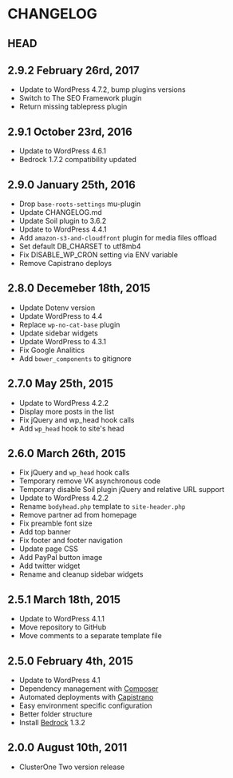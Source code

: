 # CHANGELOG

## HEAD

## 2.9.2 February 26rd, 2017

-   Update to WordPress 4.7.2, bump plugins versions
-   Switch to The SEO Framework plugin
-   Return missing tablepress plugin

## 2.9.1 October 23rd, 2016

-   Update to WordPress 4.6.1
-   Bedrock 1.7.2 compatibility updated

## 2.9.0 January 25th, 2016

-   Drop `base-roots-settings` mu-plugin
-   Update CHANGELOG.md
-   Update Soil plugin to 3.6.2
-   Update to WordPress 4.4.1
-   Add `amazon-s3-and-cloudfront` plugin for media files offload
-   Set default DB_CHARSET to utf8mb4
-   Fix DISABLE_WP_CRON setting via ENV variable
-   Remove Capistrano deploys

## 2.8.0 Decemeber 18th, 2015

-   Update Dotenv version
-   Update WordPress to 4.4
-   Replace `wp-no-cat-base` plugin
-   Update sidebar widgets
-   Update WordPress to 4.3.1
-   Fix Google Analitics
-   Add `bower_components` to gitignore

## 2.7.0 May 25th, 2015

-   Update to WordPress 4.2.2
-   Display more posts in the list
-   Fix jQuery and wp_head hook calls
-   Add `wp_head` hook to site's head

## 2.6.0 March 26th, 2015

-   Fix jQuery and `wp_head` hook calls
-   Temporary remove VK asynchronous code
-   Temporary disable Soil plugin jQuery and relative URL support
-   Update to WordPress 4.2.2
-   Rename `bodyhead.php` template to `site-header.php`
-   Remove partner ad from homepage
-   Fix preamble font size
-   Add top banner
-   Fix footer and footer navigation
-   Update page CSS
-   Add PayPal button image
-   Add twitter widget
-   Rename and cleanup sidebar widgets

## 2.5.1 March 18th, 2015

-   Update to WordPress 4.1.1
-   Move repository to GitHub
-   Move comments to a separate template file

## 2.5.0 February 4th, 2015

-   Update to WordPress 4.1
-   Dependency management with [Composer](http://getcomposer.org)
-   Automated deployments with [Capistrano](http://www.capistranorb.com/)
-   Easy environment specific configuration
-   Better folder structure
-   Install [Bedrock](https://roots.io/bedrock/) 1.3.2

## 2.0.0 August 10th, 2011

-   ClusterOne Two version release
